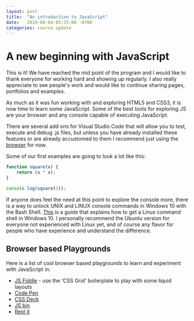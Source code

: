 ```yaml
---
layout: post
title:  "An introduction to JavaScript"
date:   2019-08-04 05:35:00 -0700
categories: course update
---
```


# A new beginning with JavaScript

This is it! We have reached the mid point of the program and I would like to thank everyone for working hard and showing up regularly. I also really appreciate to see people's work and would like to continue sharing pages, portfolios and examples.

As much as it was fun working with and exploring HTML5 and CSS3, it is now time to learn some JavaScript. Some of the best tools for exploring JS are your browser and any console capable of executing JavaScript.

There are several add ons for Visual Studio Code that will allow you to test, execute and debug .js files, but unless you have already installed these features or are already accustomed to them I recommend just using the [browser](https://youprogrammer.com/how-to-run-javascript-file-program-in-browser/) for now.

Some of our first examples are going to look a lot like this:

``` javascript
function square(x) {
    return (x * x);
}

console.log(square(3));
```

If anyone does feel the need at this point to explore the console more, there is a way to unlock UNIX and LINUX console commands in Windows 10 with the Bash Shell. [This](https://www.howtogeek.com/249966/how-to-install-and-use-the-linux-bash-shell-on-windows-10/) is a guide that explains how to get a Linux command shell in Windows 10. I personally recommend the Ubuntu version for everyone not experienced with Linux yet, and of course any flavor for people who have experience and understand the difference.

## Browser based Playgrounds

Here is a list of cool browser based playgrounds to learn and experiment with JavaScript in:

* [JS Fiddle](https://jsfiddle.net) - use the 'CSS Grid' boilerplate to play with some liquid layouts
* [Code Pen](https://codepen.io)
* [CSS Deck](http://cssdeck.com)
* [JS bin](https://jsbin.com)
* [Repl it](https://repl.it/)
